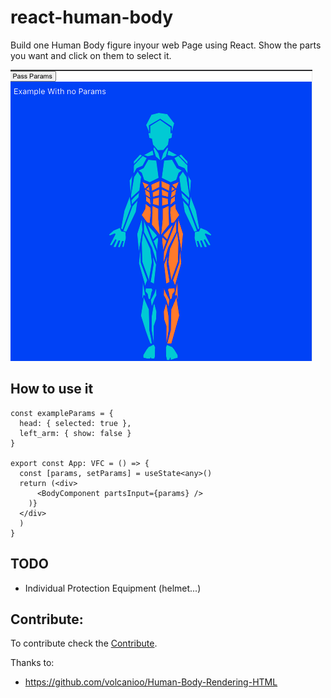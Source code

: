 # react-human-body

Build one Human Body figure inyour web Page using React.
Show the parts you want and click on them to select it.

![Human figure example](./example/screenshot.png)


## How to use it

```tsx
const exampleParams = {
  head: { selected: true },
  left_arm: { show: false }
}

export const App: VFC = () => {
  const [params, setParams] = useState<any>()
  return (<div>
      <BodyComponent partsInput={params} />
    )}
  </div>
  )
}
```

## TODO

* Individual Protection Equipment (helmet...)

## Contribute:

To contribute check the [Contribute](./CONTRIBUTE.md).


Thanks to:
* https://github.com/volcanioo/Human-Body-Rendering-HTML